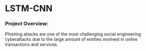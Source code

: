 # LSTM-CNN

### Project Overview:
Phishing attacks are one of the most challenging social engineering cyberattacks due to the large amount of entities involved in online transactions and services. 



